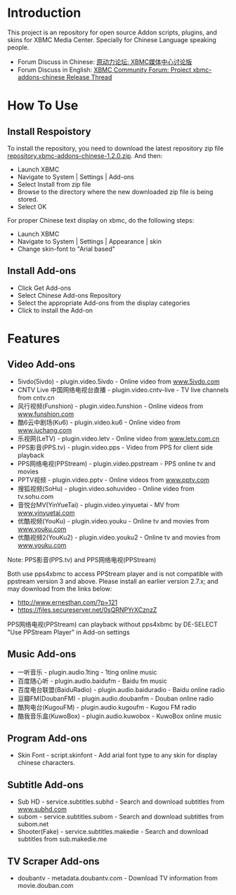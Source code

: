 # Introduction

This project is an repository for open source Addon scripts, plugins, and skins for XBMC Media Center. Specially for Chinese Language speaking people.

* Forum Discuss in Chinese: [原动力论坛: XBMC媒体中心讨论版][1]
* Forum Discuss in English: [XBMC Community Forum: Project xbmc-addons-chinese Release Thread][2]

# How To Use

## Install Respoistory

To install the repository, you need to download the latest repository zip file [repository.xbmc-addons-chinese-1.2.0.zip][3]. And then:
* Launch XBMC
* Navigate to System | Settings | Add-ons
* Select Install from zip file
* Browse to the directory where the new downloaded zip file is being stored.
* Select OK

For proper Chinese text display on xbmc, do the following steps:
* Launch XBMC
* Navigate to System | Settings | Appearance | skin
* Change skin-font to "Arial based"

## Install Add-ons

* Click Get Add-ons
* Select Chinese Add-ons Repository
* Select the appropriate Add-ons from the display categories
* Click to install the Add-on

# Features

## Video Add-ons

* 5ivdo(5ivdo) - plugin.video.5ivdo - Online video from www.5ivdo.com
* CNTV Live 中国网络电视台直播 - plugin.video.cntv-live - TV live channels from cntv.cn
* 风行视频(Funshion) - plugin.video.funshion - Online videos from www.funshion.com
* 酷6云中剧场(Ku6) - plugin.video.ku6 - Online video from www.juchang.com
* 乐视网(LeTV) - plugin.video.letv - Online video from www.letv.com.cn
* PPS影音(PPS.tv) - plugin.video.pps - Video from PPS for client side playback
* PPS网络电视(PPStream) - plugin.video.ppstream - PPS online tv and movies
* PPTV视频 - plugin.video.pptv - Online videos from www.pptv.com
* 搜狐视频(SoHu) - plugin.video.sohuvideo - Online video from tv.sohu.com
* 音悦台MV(YinYueTai) - plugin.video.yinyuetai - MV from www.yinyuetai.com
* 优酷视频(YouKu) - plugin.video.youku - Online tv and movies from www.youku.com
* 优酷视频2(YouKu2) - plugin.video.youku2 - Online tv and movies from www.youku.com

Note: PPS影音(PPS.tv) and PPS网络电视(PPStream)

Both use pps4xbmc to access PPStream player and is not compatible with ppstream version 3 and above.
Please install an earlier version 2.7.x; and may download from the links below:
* http://www.ernesthan.com/?p=121
* https://files.secureserver.net/0sQRNPYrXCznzZ
 
PPS网络电视(PPStream) can playback without pps4xbmc by DE-SELECT "Use PPStream Player" in Add-on settings

## Music Add-ons

* 一听音乐 - plugin.audio.1ting - 1ting online music
* 百度随心听 - plugin.audio.baidufm - Baidu fm music
* 百度电台联盟(BaiduRadio) - plugin.audio.baiduradio - Baidu online radio
* 豆瓣FM(DoubanFM) - plugin.audio.doubanfm - Douban online radio
* 酷狗电台(KugouFM) - plugin.audio.kugoufm - Kugou FM radio
* 酷我音乐盒(KuwoBox) - plugin.audio.kuwobox - KuwoBox online music

## Program Add-ons

* Skin Font - script.skinfont - Add arial font type to any skin for display chinese characters. 

## Subtitle Add-ons

* Sub HD - service.subtitles.subhd - Search and download subtitles from www.subhd.com
* subom - service.subtitles.subom - Search and download subtitles from subom.net
* Shooter(Fake) - service.subtitles.makedie - Search and download subtitles from sub.makedie.me

## TV Scraper Add-ons

* doubantv - metadata.doubantv.com - Download TV information from movie.douban.com

[1]: http://bbs.htpc1.com/forum-225-1.html
[2]: http://xbmc.org/forum/showthread.php?t=64250
[3]: https://github.com/taxigps/xbmc-addons-chinese/raw/master/repo/repository.xbmc-addons-chinese/repository.xbmc-addons-chinese-1.2.0.zip
